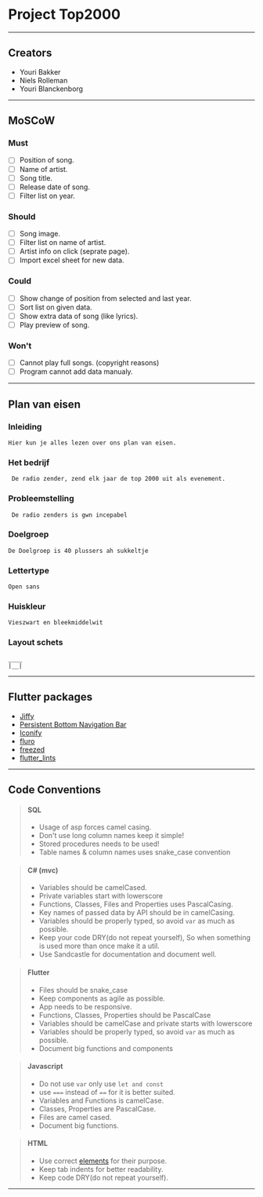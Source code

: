 # Project Top2000

---

## **Creators**

- Youri Bakker
- Niels Rolleman
- Youri Blanckenborg

---

## **MoSCoW**

### Must

- [ ] Position of song.
- [ ] Name of artist.
- [ ] Song title.
- [ ] Release date of song.
- [ ] Filter list on year.

### Should

- [ ] Song image.
- [ ] Filter list on name of artist.
- [ ] Artist info on click (seprate page).
- [ ] Import excel sheet for new data.

### Could

- [ ] Show change of position from selected and last year.
- [ ] Sort list on given data.
- [ ] Show extra data of song (like lyrics).
- [ ] Play preview of song.

### Won't

- [ ] Cannot play full songs. (copyright reasons)
- [ ] Program cannot add data manualy.

---

## **Plan van eisen**


### **Inleiding**
    Hier kun je alles lezen over ons plan van eisen.

### **Het bedrijf**
     De radio zender, zend elk jaar de top 2000 uit als evenement.

### **Probleemstelling**
     De radio zenders is gwn incepabel

### **Doelgroep**
    De Doelgroep is 40 plussers ah sukkeltje

### **Lettertype**
    Open sans

### **Huiskleur**
    Vieszwart en bleekmiddelwit

### **Layout schets**
    ____
    |__|
---

## **Flutter packages**

- [Jiffy](https://pub.dev/packages/jiffy)
- [Persistent Bottom Navigation Bar](https://pub.dev/packages/persistent_bottom_nav_bar)
- [Iconify](https://pub.dev/packages/iconify_flutter/install)
- [fluro](https://pub.dev/packages/fluro)
- [freezed](https://pub.dev/packages/freezed)
- [flutter_lints](https://pub.dev/packages/flutter_lints)

---

## **Code Conventions**

> #### SQL
>
> - Usage of asp forces camel casing.
> - Don't use long column names keep it simple!
> - Stored procedures needs to be used!
> - Table names & column names uses snake_case convention

> #### C# (mvc)
>
> - Variables should be camelCased.
> - Private variables start with lowerscore
> - Functions, Classes, Files and Properties uses PascalCasing.
> - Key names of passed data by API should be in camelCasing.
> - Variables should be properly typed, so avoid `var` as much as possible.
> - Keep your code DRY(do not repeat yourself), So when something is used more than once make it a util.
> - Use Sandcastle for documentation and document well.

> #### Flutter
>
> - Files should be snake_case
> - Keep components as agile as possible.
> - App needs to be responsive.
> - Functions, Classes, Properties should be PascalCase
> - Variables should be camelCase and private starts with lowerscore
> - Variables should be properly typed, so avoid `var` as much as possible.
> - Document big functions and components

> #### Javascript
>
> - Do not use `var` only use `let and const`
> - use `===` instead of `==` for it is better suited.
> - Variables and Functions is camelCase.
> - Classes, Properties are PascalCase.
> - Files are camel cased.
> - Document big functions.

> #### HTML
>
> - Use correct [elements](https://www.w3schools.com/tags/ref_byfunc.asp) for their purpose.
> - Keep tab indents for better readability.
> - Keep code DRY(do not repeat yourself).

---
